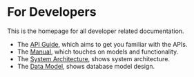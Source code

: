 # For Developers

<!-- To Be Populated -->

This is the homepage for all developer related documentation.

- The [API Guide](./api/guide/index.md), which aims to get you familiar with the APIs.
- The [Manual](manual/index.md), which touches on models and functionality.
- The [System Architecture](architecture.md), shows system architecture.
- The [Data Model](data-model.md), shows database model design.
